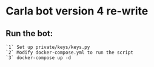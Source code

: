 # Carla bot version 4 re-write


## Run the bot:
    `1` Set up private/keys/keys.py
    `2` Modify docker-compose.yml to run the script
    `3` docker-compose up -d
